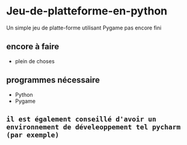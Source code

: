 # Jeu-de-platteforme-en-python

Un simple jeu de platte-forme utilisant Pygame pas encore fini

## encore à faire
* plein de choses

## programmes nécessaire
* Python
* Pygame
## `il est également conseillé d'avoir un environnement de déveleoppement tel pycharm (par exemple)`
